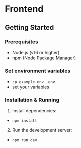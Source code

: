 # Frontend
## Getting Started

### Prerequisites
- Node.js (v16 or higher)
- npm (Node Package Manager)

### Set environment variables
- `cp example.env .env`
- set your variables

### Installation & Running
1. Install dependencies:
- `npm install`

2. Run the development server:
- `npm run dev`



